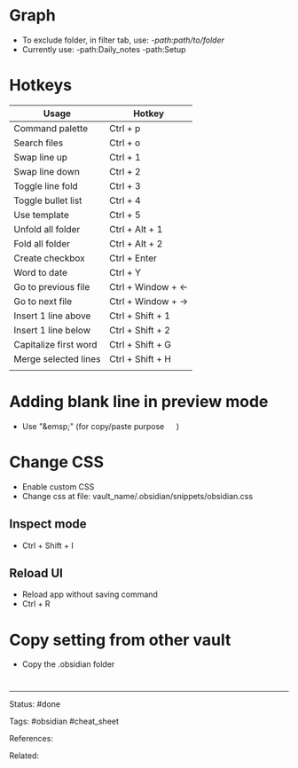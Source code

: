 # Graph
- To exclude folder, in filter tab, use: *-path:path/to/folder*
- Currently use: -path:Daily_notes -path:Setup

# Hotkeys
| Usage                 | Hotkey             |
| --------------------- | ------------------ |
| Command palette       | Ctrl + p           |
| Search files          | Ctrl + o           |
| Swap line up          | Ctrl + 1           |
| Swap line down        | Ctrl + 2           |
| Toggle line fold      | Ctrl + 3           |
| Toggle bullet list    | Ctrl + 4           |
| Use template          | Ctrl + 5           |
| Unfold all folder     | Ctrl + Alt + 1     |
| Fold all folder       | Ctrl + Alt + 2     |
| Create checkbox       | Ctrl + Enter       |
| Word to date          | Ctrl + Y           |
| Go to previous file   | Ctrl + Window + <- |
| Go to next file       | Ctrl + Window + -> |
| Insert 1 line above   | Ctrl + Shift + 1   |
| Insert 1 line below   | Ctrl + Shift + 2   |
| Capitalize first word | Ctrl + Shift + G   |
| Merge selected lines  | Ctrl + Shift + H   |
|                       |                    |

# Adding blank line in preview mode
- Use "\&emsp;" (for copy/paste purpose &emsp; )

# Change CSS
- Enable custom CSS
- Change css at file: vault_name/.obsidian/snippets/obsidian.css

## Inspect mode
- Ctrl + Shift + I

## Reload UI
- Reload app without saving command
- Ctrl + R

# Copy setting from other vault
- Copy the .obsidian folder

#
---
Status: #done

Tags: #obsidian #cheat_sheet

References:

Related:
